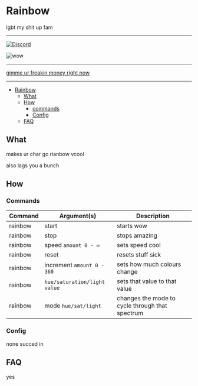 # Rainbow
lgbt my shit up fam
***
[![Discord](https://discordapp.com/api/guilds/385946679733518338/widget.png)](https://discord.gg/dzB7xZK)

![wow](https://thumbs.gfycat.com/ThreadbareHealthyFinwhale-max-1mb.gif)
***
[gimme ur freakin money right now](https://ko-fi.com/codeagon)
***

- [Rainbow](#rainbow)
  - [What](#what)
  - [How](#how)
    - [commands](#commands)
    - [Config](#config)
  - [FAQ](#faq)


## What
makes ur char go rianbow vcool

also lags you a bunch

## How

### Commands

Command | Argument(s) |  Description
---|---|---
rainbow | start | starts wow
rainbow | stop | stops amazing
rainbow | speed `amount 0 - ∞`| sets speed cool
rainbow | reset | resets stuff sick
rainbow | increment `amount 0 - 360` | sets how much colours change
rainbow | `hue/saturation/light` `value`| sets that value to that value
rainbow | mode `hue/sat/light`| changes the mode to cycle through that spectrum

### Config
none succed in

## FAQ
yes


